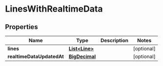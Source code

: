 # LinesWithRealtimeData

## Properties
Name | Type | Description | Notes
------------ | ------------- | ------------- | -------------
**lines** | [**List&lt;Line&gt;**](Line.md) |  |  [optional]
**realtimeDataUpdatedAt** | [**BigDecimal**](BigDecimal.md) |  |  [optional]

